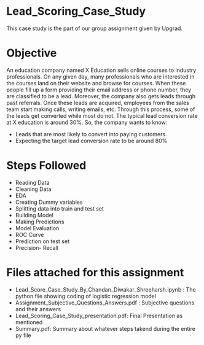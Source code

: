 # Lead_Scoring_Case_Study
This case study is the part of our group assignment given by Upgrad.

# Objective
An education company named X Education sells online courses to industry professionals. On any given day, many professionals who are interested in the courses land on their website and browse for courses.
When these people fill up a form providing their email address or phone number, they are classified to be a lead. Moreover, the company also gets leads through past referrals. Once these leads are acquired, employees from the sales team start making calls, writing emails, etc. Through this process, some of the leads get converted while most do not. The typical lead conversion rate at X education is around 30%.
So, the company wants to know:
- Leads that are most likely to convert into paying customers.
- Expecting the target lead conversion rate to be around 80%

# Steps Followed
- Reading Data
- Cleaning Data
- EDA
- Creating Dummy variables
- Splitting data into train and test set
- Building Model
- Making Predictions
- Model Evaluation
- ROC Curve
- Prediction on test set
- Precision- Recall

# Files attached for this assignment
- Lead_Score_Case_Study_By_Chandan_Diwakar_Shreeharsh.ipynb : The python file showing coding of logistic regression model
- Assignment_Subjective_Questions_Answers.pdf : Subjective questions and their answers
- Lead_Scoring_Case_Study_presentation.pdf: Final Presentation as mentioned
- Summary.pdf: Summary about whatever steps takend during the entire py file
